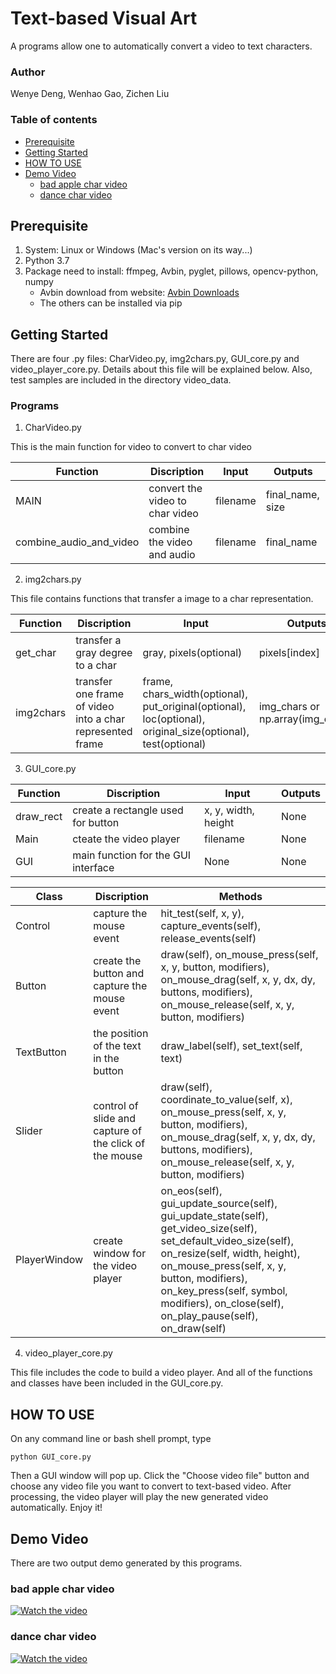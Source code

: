 #  Text-based Visual Art
A programs allow one to automatically convert a video to text characters.

### Author
Wenye Deng, Wenhao Gao, Zichen Liu

### Table of contents

   - [Prerequisite](#Prerequisite)
   - [Getting Started](#Getting-Started)
   - [HOW TO USE](#HOW-TO-USE)
   - [Demo Video](#Demo-Video)
       - [bad apple char video](#bad-apple-char-video)
       - [dance char video](#dance-char-video)

## Prerequisite
1. System: Linux or Windows (Mac's version on its way...)
2. Python 3.7
3. Package need to install: ffmpeg, Avbin, pyglet, pillows, opencv-python, numpy
   * Avbin download from website: [Avbin Downloads](https://avbin.github.io/AVbin/Download.html)
   * The others can be installed via pip

## Getting Started
There are four .py files: CharVideo.py, img2chars.py, GUI_core.py and video_player_core.py. Details about this file will be explained below. Also, test samples are included in the directory video_data.

### Programs
1. CharVideo.py

This is the main function for video to convert to char video

  | **Function** | **Discription** | **Input** | **Outputs** |
  | ------------ | --------------- | --------- | ----------- |
  | MAIN | convert the video to char video | filename | final_name, size |
  | combine_audio_and_video | combine the video and audio | filename | final_name |

2. img2chars.py

This file contains functions that transfer a image to a char representation.

  | **Function** | **Discription** | **Input** | **Outputs** |
  | ------------ | --------------- | --------- | ----------- |
  | get_char | transfer a gray degree to a char | gray, pixels(optional) | pixels\[index] |
  | img2chars | transfer one frame of video into a char represented frame | frame, chars_width(optional), put_original(optional), loc(optional), original_size(optional), test(optional) | img_chars or np.array(img_chars) |

3. GUI_core.py

  | **Function** | **Discription** | **Input** | **Outputs** |
  | ------------ | --------------- | --------- | ----------- |
  | draw_rect | create a rectangle used for button | x, y, width, height | None |
  | Main | cteate the video player | filename | None |
  | GUI | main function for the GUI interface | None | None |

  | **Class** | **Discription** | **Methods** |
  | --------- | --------------- | ----------- |
  | Control | capture the mouse event | hit_test(self, x, y), capture_events(self), release_events(self) |
  | Button | create the button and capture the mouse event | draw(self), on_mouse_press(self, x, y, button, modifiers), on_mouse_drag(self, x, y, dx, dy, buttons, modifiers), on_mouse_release(self, x, y, button, modifiers) |
  | TextButton | the position of the text in the button | draw_label(self), set_text(self, text) |
  | Slider | control of slide and capture of the click of the mouse | draw(self), coordinate_to_value(self, x), on_mouse_press(self, x, y, button, modifiers), on_mouse_drag(self, x, y, dx, dy, buttons, modifiers), on_mouse_release(self, x, y, button, modifiers) |
  | PlayerWindow | create window for the video player | on_eos(self), gui_update_source(self), gui_update_state(self), get_video_size(self), set_default_video_size(self), on_resize(self, width, height), on_mouse_press(self, x, y, button, modifiers), on_key_press(self, symbol, modifiers), on_close(self), on_play_pause(self), on_draw(self) |

4. video_player_core.py

This file includes the code to build a video player. And all of the functions and classes have been included in the GUI_core.py.

## HOW TO USE
On any command line or bash shell prompt, type

```python GUI_core.py```

Then a GUI window will pop up. Click the "Choose video file" button and choose any video file you want to convert to text-based video.
After processing, the video player will play the new generated video automatically.
Enjoy it!

## Demo Video
There are two output demo generated by this programs.

### bad apple char video
[![Watch the video](https://github.com/IRONMANMARK/Char_Video/blob/master/video_data/cover.png)](https://www.youtube.com/embed/6d-pd-cWYjU)
### dance char video
[![Watch the video](https://github.com/IRONMANMARK/Char_Video/blob/master/video_data/cover2.png)](https://www.youtube.com/embed/q5wXBjMKT6s)



